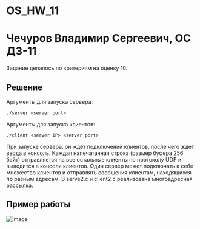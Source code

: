 # OS_HW_11
# Чечуров Владимир Сергеевич, ОС ДЗ-11

Задание делалось по критериям на оценку 10.

## Решение

Аргументы для запуска сервера:

```
./server <server port>
```

Аргументы для запуска клиентов:

```
./client <server IP> <server port>
```

При запуске сервера, он ждет подключений клиентов, после чего ждет ввода в консоль. Каждая напечатанная строка (размер буфера 256 байт) отправляется на все остальные клиенты по протоколу UDP и выводится в консоли клиентов. Один сервер может подключать к себе множество клиентов и отправлять сообщения клиентам, находящихся по разным адресам. В serve2.c и client2.c реализована многоадресная рассылка.

## Пример работы

![image](https://github.com/vladimirch-afk/OS_HW_11/assets/93833696/960b7e70-9859-40be-bb92-cf9f6f69ace6)
